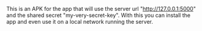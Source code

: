 This is an APK for the app that will use the server url "http://127.0.0.1:5000" and the shared secret "my-very-secret-key". With this you can install the app and even use it on a local network running the server.